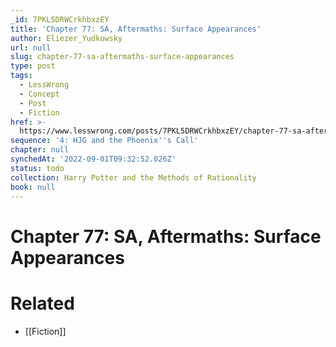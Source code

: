 ```yaml
---
_id: 7PKL5DRWCrkhbxzEY
title: 'Chapter 77: SA, Aftermaths: Surface Appearances'
author: Eliezer_Yudkowsky
url: null
slug: chapter-77-sa-aftermaths-surface-appearances
type: post
tags:
  - LessWrong
  - Concept
  - Post
  - Fiction
href: >-
  https://www.lesswrong.com/posts/7PKL5DRWCrkhbxzEY/chapter-77-sa-aftermaths-surface-appearances
sequence: '4: HJG and the Phoenix''s Call'
chapter: null
synchedAt: '2022-09-01T09:32:52.026Z'
status: todo
collection: Harry Potter and the Methods of Rationality
book: null
---
```


# Chapter 77: SA, Aftermaths: Surface Appearances


# Related

- [[Fiction]]